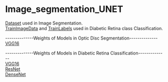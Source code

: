 # Image_segmentation_UNET
[Dataset](https://www.kaggle.com/datasets/aaryapatel98/indian-diabetic-retinopathy-image-dataset/download?datasetVersionNumber=1) used in Image Segmentation.<br>
[TrainImageData](https://drive.google.com/file/d/18qrIAFwxaTW4m8Lz-oFjJ3d31P6zUvrk/view?usp=sharing) and [TrainLabels](https://drive.google.com/file/d/1fRDfGBpJ3iRQoOvLwp-vMgwcvRl7whcE/view?usp=sharing) used in Diabetic Retina class Classification.

--------------Weights of Models in Optic Disc Segmentation--------------<br>
 [VGG16](https://drive.google.com/file/d/1025e1P8IWacuD4MP1eH9DRI6Iq45dE-O/view?usp=sharing)<br>
 
--------------Weights of Models in Diabetic Retina Classification--------------<br>
[VGG16](https://drive.google.com/file/d/1qBhT9NSyU5x5M0x8_YH9-vbcdreadN4Z/view?usp=sharing)<br>
[ResNet](https://drive.google.com/file/d/1-ai28RykvCfk3_df6g-SJnSAs224goEZ/view?usp=sharing)<br>
[DenseNet](https://drive.google.com/file/d/1-gUe4fFRqSg5bvNxtf-Xo_f46WooVruz/view?usp=sharing)<br>

